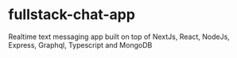 # fullstack-chat-app
Realtime text messaging app built on top of NextJs, React, NodeJs, Express, Graphql, Typescript and MongoDB


